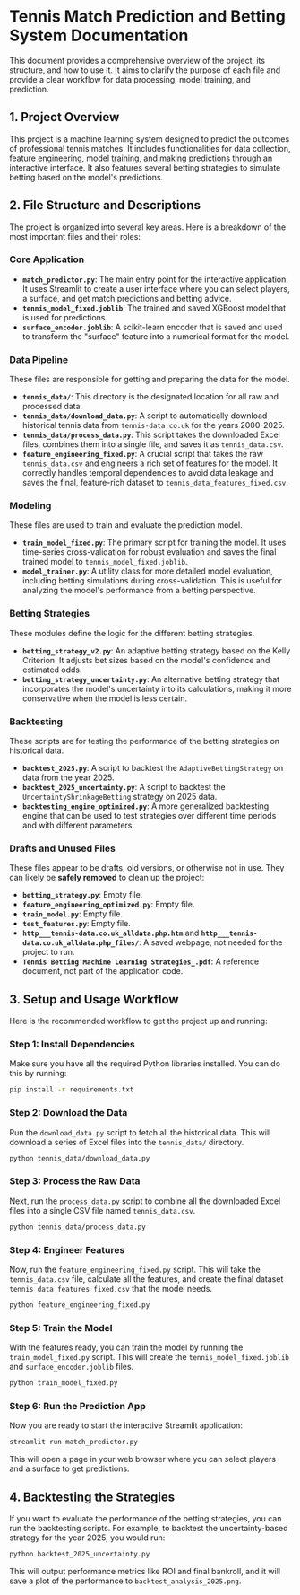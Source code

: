 
# Tennis Match Prediction and Betting System Documentation

This document provides a comprehensive overview of the project, its structure, and how to use it. It aims to clarify the purpose of each file and provide a clear workflow for data processing, model training, and prediction.

## 1. Project Overview

This project is a machine learning system designed to predict the outcomes of professional tennis matches. It includes functionalities for data collection, feature engineering, model training, and making predictions through an interactive interface. It also features several betting strategies to simulate betting based on the model's predictions.

## 2. File Structure and Descriptions

The project is organized into several key areas. Here is a breakdown of the most important files and their roles:

### Core Application

- **`match_predictor.py`**: The main entry point for the interactive application. It uses Streamlit to create a user interface where you can select players, a surface, and get match predictions and betting advice.
- **`tennis_model_fixed.joblib`**: The trained and saved XGBoost model that is used for predictions.
- **`surface_encoder.joblib`**: A scikit-learn encoder that is saved and used to transform the "surface" feature into a numerical format for the model.

### Data Pipeline

These files are responsible for getting and preparing the data for the model.

- **`tennis_data/`**: This directory is the designated location for all raw and processed data.
- **`tennis_data/download_data.py`**: A script to automatically download historical tennis data from `tennis-data.co.uk` for the years 2000-2025.
- **`tennis_data/process_data.py`**: This script takes the downloaded Excel files, combines them into a single file, and saves it as `tennis_data.csv`.
- **`feature_engineering_fixed.py`**: A crucial script that takes the raw `tennis_data.csv` and engineers a rich set of features for the model. It correctly handles temporal dependencies to avoid data leakage and saves the final, feature-rich dataset to `tennis_data_features_fixed.csv`.

### Modeling

These files are used to train and evaluate the prediction model.

- **`train_model_fixed.py`**: The primary script for training the model. It uses time-series cross-validation for robust evaluation and saves the final trained model to `tennis_model_fixed.joblib`.
- **`model_trainer.py`**: A utility class for more detailed model evaluation, including betting simulations during cross-validation. This is useful for analyzing the model's performance from a betting perspective.

### Betting Strategies

These modules define the logic for the different betting strategies.

- **`betting_strategy_v2.py`**: An adaptive betting strategy based on the Kelly Criterion. It adjusts bet sizes based on the model's confidence and estimated odds.
- **`betting_strategy_uncertainty.py`**: An alternative betting strategy that incorporates the model's uncertainty into its calculations, making it more conservative when the model is less certain.

### Backtesting

These scripts are for testing the performance of the betting strategies on historical data.

- **`backtest_2025.py`**: A script to backtest the `AdaptiveBettingStrategy` on data from the year 2025.
- **`backtest_2025_uncertainty.py`**: A script to backtest the `UncertaintyShrinkageBetting` strategy on 2025 data.
- **`backtesting_engine_optimized.py`**: A more generalized backtesting engine that can be used to test strategies over different time periods and with different parameters.

### Drafts and Unused Files

These files appear to be drafts, old versions, or otherwise not in use. They can likely be **safely removed** to clean up the project:

- **`betting_strategy.py`**: Empty file.
- **`feature_engineering_optimized.py`**: Empty file.
- **`train_model.py`**: Empty file.
- **`test_features.py`**: Empty file.
- **`http___tennis-data.co.uk_alldata.php.htm`** and **`http___tennis-data.co.uk_alldata.php_files/`**: A saved webpage, not needed for the project to run.
- **`Tennis Betting Machine Learning Strategies_.pdf`**: A reference document, not part of the application code.

## 3. Setup and Usage Workflow

Here is the recommended workflow to get the project up and running:

### Step 1: Install Dependencies

Make sure you have all the required Python libraries installed. You can do this by running:

```bash
pip install -r requirements.txt
```

### Step 2: Download the Data

Run the `download_data.py` script to fetch all the historical data. This will download a series of Excel files into the `tennis_data/` directory.

```bash
python tennis_data/download_data.py
```

### Step 3: Process the Raw Data

Next, run the `process_data.py` script to combine all the downloaded Excel files into a single CSV file named `tennis_data.csv`.

```bash
python tennis_data/process_data.py
```

### Step 4: Engineer Features

Now, run the `feature_engineering_fixed.py` script. This will take the `tennis_data.csv` file, calculate all the features, and create the final dataset `tennis_data_features_fixed.csv` that the model needs.

```bash
python feature_engineering_fixed.py
```

### Step 5: Train the Model

With the features ready, you can train the model by running the `train_model_fixed.py` script. This will create the `tennis_model_fixed.joblib` and `surface_encoder.joblib` files.

```bash
python train_model_fixed.py
```

### Step 6: Run the Prediction App

Now you are ready to start the interactive Streamlit application:

```bash
streamlit run match_predictor.py
```

This will open a page in your web browser where you can select players and a surface to get predictions.

## 4. Backtesting the Strategies

If you want to evaluate the performance of the betting strategies, you can run the backtesting scripts. For example, to backtest the uncertainty-based strategy for the year 2025, you would run:

```bash
python backtest_2025_uncertainty.py
```

This will output performance metrics like ROI and final bankroll, and it will save a plot of the performance to `backtest_analysis_2025.png`.

